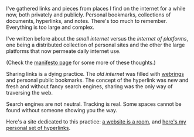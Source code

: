 I've gathered links and pieces from places I find on the internet for a while now, both privately and publicly. Personal bookmarks, collections of documents, hyperlinks, and notes. There's too much to remember. Everything is too large and complex.

I've written before about the *small internet* versus the *internet of platforms*, one being a distributed collection of personal sites and the other the large platforms that now permeate daily internet use.

(Check the [manifesto page](/nodes/manifesto) for some more of these thoughts.)

Sharing links is a dying practice. The *old internet* was filled with [webrings](https://en.wikipedia.org/wiki/Webring) and personal public bookmarks. The concept of the hyperlink was new and fresh and without fancy search engines, sharing was the only way of traversing the web.

Search engines are not neutral. Tracking is real. Some spaces cannot be found without someone showing you the way.

Here's a site dedicated to this practice: [a website is a room](https://a-website-is-a-room.net/), and [here's my personal set of hyperlinks](/nodes/links).

